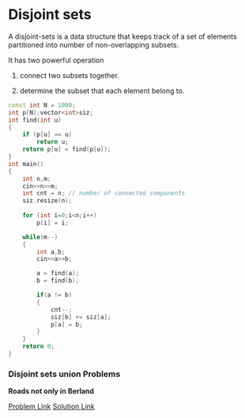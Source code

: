 # Disjoint sets

A disjoint-sets is a data structure that keeps track of a set of elements partitioned into number of non-overlapping subsets.

It has two powerful operation

1) connect two subsets together.

2) determine the subset that each element belong to.

```cpp
const int N = 1000;
int p[N];vector<int>siz;
int find(int u) 
{
    if (p[u] == u)
        return u;
    return p[u] = find(p[u]);
}
int main() 
{
    int n,m;
    cin>>n>>m;
    int cnt = n; // number of connected components
    siz.resize(n);
    
    for (int i=0;i<n;i++)
        p[i] = i;

    while(m--) 
    {
        int a,b;
        cin>>a>>b;

        a = find(a);
        b = find(b);

        if(a != b) 
        {
            cnt--;
            siz[b] += siz[a];
            p[a] = b;
        }
    }
    return 0;
}
```
### Disjoint sets union Problems

**Roads not only in Berland** 

[Problem Link](https://codeforces.com/problemset/problem/25/D)
[Solution Link](https://codeforces.com/contest/25/submission/98017563)

